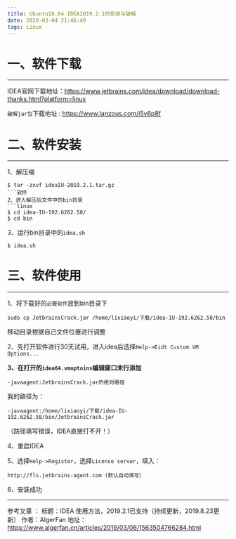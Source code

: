 ```yaml
---
title: Ubuntu18.04 IDEA2019.2.1的安装与破解
date: 2020-03-04 21:46:49
tags: Linux
---
```

# 一、软件下载
---
IDEA官网下载地址：<https://www.jetbrains.com/idea/download/download-thanks.html?platform=linux>


`破解jar包`下载地址 : <https://www.lanzous.com/i5v6p8f>

# 二、软件安装
---
1、解压缩
```linux
$ tar -zxvf ideaIU-2019.2.1.tar.gz
```软件
2、进入解压后文件中的bin目录
```linux
$ cd idea-IU-192.6262.58/
$ cd bin
```
3、运行bin目录中的`idea.sh`
```linux
$ idea.sh
```

# 三、软件使用
---
1、将下载好的`必要软件`放到bin目录下
```linux
sudo cp JetbrainsCrack.jar /home/lixiaoyi/下载/idea-IU-192.6262.58/bin
```
移动目录根据自己文件位置进行调整

2、先打开软件进行30天试用，进入idea后选择`Help->Eidt Custom VM Options...`

**3、在打开的`idea64.vmoptoins`编辑窗口末行添加**
```
-javaagent:JetbrainsCrack.jar的绝对路径
```
我的路径为：
```
-javaagent:/home/lixiaoyi/下载/idea-IU-192.6262.58/bin/JetbrainsCrack.jar
```
（路径填写错误，IDEA直接打不开！）

4、重启IDEA

5、选择`Help->Register`，选择`License server`，填入：
```
http://fls.jetbrains-agent.com (默认自动填写）
```

6、安装成功


---
参考文章 ：
标题：IDEA 使用方法，2019.2.1已支持（持续更新，2019.8.23更新）
作者：AlgerFan
地址：<https://www.algerfan.cn/articles/2019/03/06/1563504766284.html>

